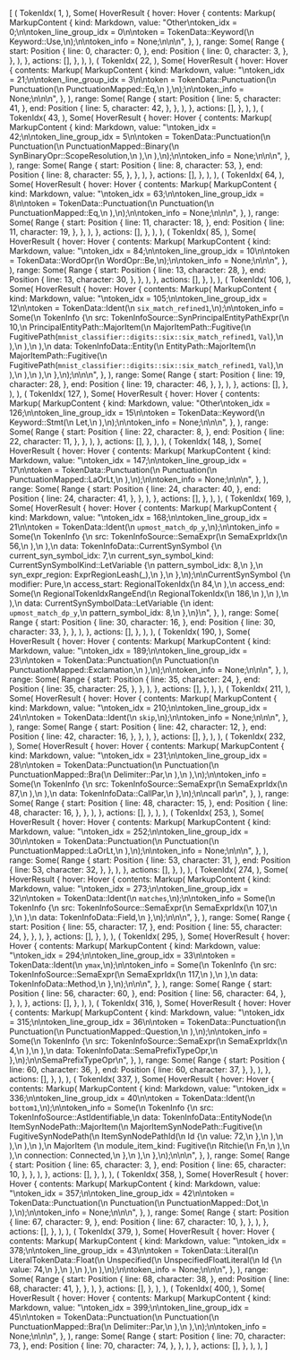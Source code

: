[
    (
        TokenIdx(
            1,
        ),
        Some(
            HoverResult {
                hover: Hover {
                    contents: Markup(
                        MarkupContent {
                            kind: Markdown,
                            value: "Other\ntoken_idx = 0;\n\ntoken_line_group_idx = 0\n\ntoken = TokenData::Keyword(\n    Keyword::Use,\n);\n\ntoken_info = None;\n\n\n",
                        },
                    ),
                    range: Some(
                        Range {
                            start: Position {
                                line: 0,
                                character: 0,
                            },
                            end: Position {
                                line: 0,
                                character: 3,
                            },
                        },
                    ),
                },
                actions: [],
            },
        ),
    ),
    (
        TokenIdx(
            22,
        ),
        Some(
            HoverResult {
                hover: Hover {
                    contents: Markup(
                        MarkupContent {
                            kind: Markdown,
                            value: "\ntoken_idx = 21;\n\ntoken_line_group_idx = 3\n\ntoken = TokenData::Punctuation(\n    Punctuation(\n        PunctuationMapped::Eq,\n    ),\n);\n\ntoken_info = None;\n\n\n",
                        },
                    ),
                    range: Some(
                        Range {
                            start: Position {
                                line: 5,
                                character: 41,
                            },
                            end: Position {
                                line: 5,
                                character: 42,
                            },
                        },
                    ),
                },
                actions: [],
            },
        ),
    ),
    (
        TokenIdx(
            43,
        ),
        Some(
            HoverResult {
                hover: Hover {
                    contents: Markup(
                        MarkupContent {
                            kind: Markdown,
                            value: "\ntoken_idx = 42;\n\ntoken_line_group_idx = 5\n\ntoken = TokenData::Punctuation(\n    Punctuation(\n        PunctuationMapped::Binary(\n            SynBinaryOpr::ScopeResolution,\n        ),\n    ),\n);\n\ntoken_info = None;\n\n\n",
                        },
                    ),
                    range: Some(
                        Range {
                            start: Position {
                                line: 8,
                                character: 53,
                            },
                            end: Position {
                                line: 8,
                                character: 55,
                            },
                        },
                    ),
                },
                actions: [],
            },
        ),
    ),
    (
        TokenIdx(
            64,
        ),
        Some(
            HoverResult {
                hover: Hover {
                    contents: Markup(
                        MarkupContent {
                            kind: Markdown,
                            value: "\ntoken_idx = 63;\n\ntoken_line_group_idx = 8\n\ntoken = TokenData::Punctuation(\n    Punctuation(\n        PunctuationMapped::Eq,\n    ),\n);\n\ntoken_info = None;\n\n\n",
                        },
                    ),
                    range: Some(
                        Range {
                            start: Position {
                                line: 11,
                                character: 18,
                            },
                            end: Position {
                                line: 11,
                                character: 19,
                            },
                        },
                    ),
                },
                actions: [],
            },
        ),
    ),
    (
        TokenIdx(
            85,
        ),
        Some(
            HoverResult {
                hover: Hover {
                    contents: Markup(
                        MarkupContent {
                            kind: Markdown,
                            value: "\ntoken_idx = 84;\n\ntoken_line_group_idx = 10\n\ntoken = TokenData::WordOpr(\n    WordOpr::Be,\n);\n\ntoken_info = None;\n\n\n",
                        },
                    ),
                    range: Some(
                        Range {
                            start: Position {
                                line: 13,
                                character: 28,
                            },
                            end: Position {
                                line: 13,
                                character: 30,
                            },
                        },
                    ),
                },
                actions: [],
            },
        ),
    ),
    (
        TokenIdx(
            106,
        ),
        Some(
            HoverResult {
                hover: Hover {
                    contents: Markup(
                        MarkupContent {
                            kind: Markdown,
                            value: "\ntoken_idx = 105;\n\ntoken_line_group_idx = 12\n\ntoken = TokenData::Ident(\n    `six_match_refined1`,\n);\n\ntoken_info = Some(\n    TokenInfo {\n        src: TokenInfoSource::SynPrincipalEntityPathExpr(\n            10,\n            PrincipalEntityPath::MajorItem(\n                MajorItemPath::Fugitive(\n                    FugitivePath(`mnist_classifier::digits::six::six_match_refined1`, `Val`),\n                ),\n            ),\n        ),\n        data: TokenInfoData::Entity(\n            EntityPath::MajorItem(\n                MajorItemPath::Fugitive(\n                    FugitivePath(`mnist_classifier::digits::six::six_match_refined1`, `Val`),\n                ),\n            ),\n        ),\n    },\n);\n\n\n",
                        },
                    ),
                    range: Some(
                        Range {
                            start: Position {
                                line: 19,
                                character: 28,
                            },
                            end: Position {
                                line: 19,
                                character: 46,
                            },
                        },
                    ),
                },
                actions: [],
            },
        ),
    ),
    (
        TokenIdx(
            127,
        ),
        Some(
            HoverResult {
                hover: Hover {
                    contents: Markup(
                        MarkupContent {
                            kind: Markdown,
                            value: "Other\ntoken_idx = 126;\n\ntoken_line_group_idx = 15\n\ntoken = TokenData::Keyword(\n    Keyword::Stmt(\n        Let,\n    ),\n);\n\ntoken_info = None;\n\n\n",
                        },
                    ),
                    range: Some(
                        Range {
                            start: Position {
                                line: 22,
                                character: 8,
                            },
                            end: Position {
                                line: 22,
                                character: 11,
                            },
                        },
                    ),
                },
                actions: [],
            },
        ),
    ),
    (
        TokenIdx(
            148,
        ),
        Some(
            HoverResult {
                hover: Hover {
                    contents: Markup(
                        MarkupContent {
                            kind: Markdown,
                            value: "\ntoken_idx = 147;\n\ntoken_line_group_idx = 17\n\ntoken = TokenData::Punctuation(\n    Punctuation(\n        PunctuationMapped::LaOrLt,\n    ),\n);\n\ntoken_info = None;\n\n\n",
                        },
                    ),
                    range: Some(
                        Range {
                            start: Position {
                                line: 24,
                                character: 40,
                            },
                            end: Position {
                                line: 24,
                                character: 41,
                            },
                        },
                    ),
                },
                actions: [],
            },
        ),
    ),
    (
        TokenIdx(
            169,
        ),
        Some(
            HoverResult {
                hover: Hover {
                    contents: Markup(
                        MarkupContent {
                            kind: Markdown,
                            value: "\ntoken_idx = 168;\n\ntoken_line_group_idx = 21\n\ntoken = TokenData::Ident(\n    `upmost_match_dp_y`,\n);\n\ntoken_info = Some(\n    TokenInfo {\n        src: TokenInfoSource::SemaExpr(\n            SemaExprIdx(\n                56,\n            ),\n        ),\n        data: TokenInfoData::CurrentSynSymbol {\n            current_syn_symbol_idx: 7,\n            current_syn_symbol_kind: CurrentSynSymbolKind::LetVariable {\n                pattern_symbol_idx: 8,\n            },\n            syn_expr_region: ExprRegionLeash(_),\n        },\n    },\n);\n\nCurrentSynSymbol {\n    modifier: Pure,\n    access_start: RegionalTokenIdx(\n        84,\n    ),\n    access_end: Some(\n        RegionalTokenIdxRangeEnd(\n            RegionalTokenIdx(\n                186,\n            ),\n        ),\n    ),\n    data: CurrentSynSymbolData::LetVariable {\n        ident: `upmost_match_dp_y`,\n        pattern_symbol_idx: 8,\n    },\n}\n",
                        },
                    ),
                    range: Some(
                        Range {
                            start: Position {
                                line: 30,
                                character: 16,
                            },
                            end: Position {
                                line: 30,
                                character: 33,
                            },
                        },
                    ),
                },
                actions: [],
            },
        ),
    ),
    (
        TokenIdx(
            190,
        ),
        Some(
            HoverResult {
                hover: Hover {
                    contents: Markup(
                        MarkupContent {
                            kind: Markdown,
                            value: "\ntoken_idx = 189;\n\ntoken_line_group_idx = 23\n\ntoken = TokenData::Punctuation(\n    Punctuation(\n        PunctuationMapped::Exclamation,\n    ),\n);\n\ntoken_info = None;\n\n\n",
                        },
                    ),
                    range: Some(
                        Range {
                            start: Position {
                                line: 35,
                                character: 24,
                            },
                            end: Position {
                                line: 35,
                                character: 25,
                            },
                        },
                    ),
                },
                actions: [],
            },
        ),
    ),
    (
        TokenIdx(
            211,
        ),
        Some(
            HoverResult {
                hover: Hover {
                    contents: Markup(
                        MarkupContent {
                            kind: Markdown,
                            value: "\ntoken_idx = 210;\n\ntoken_line_group_idx = 24\n\ntoken = TokenData::Ident(\n    `skip`,\n);\n\ntoken_info = None;\n\n\n",
                        },
                    ),
                    range: Some(
                        Range {
                            start: Position {
                                line: 42,
                                character: 12,
                            },
                            end: Position {
                                line: 42,
                                character: 16,
                            },
                        },
                    ),
                },
                actions: [],
            },
        ),
    ),
    (
        TokenIdx(
            232,
        ),
        Some(
            HoverResult {
                hover: Hover {
                    contents: Markup(
                        MarkupContent {
                            kind: Markdown,
                            value: "\ntoken_idx = 231;\n\ntoken_line_group_idx = 28\n\ntoken = TokenData::Punctuation(\n    Punctuation(\n        PunctuationMapped::Bra(\n            Delimiter::Par,\n        ),\n    ),\n);\n\ntoken_info = Some(\n    TokenInfo {\n        src: TokenInfoSource::SemaExpr(\n            SemaExprIdx(\n                87,\n            ),\n        ),\n        data: TokenInfoData::CallPar,\n    },\n);\n\ncall par\n",
                        },
                    ),
                    range: Some(
                        Range {
                            start: Position {
                                line: 48,
                                character: 15,
                            },
                            end: Position {
                                line: 48,
                                character: 16,
                            },
                        },
                    ),
                },
                actions: [],
            },
        ),
    ),
    (
        TokenIdx(
            253,
        ),
        Some(
            HoverResult {
                hover: Hover {
                    contents: Markup(
                        MarkupContent {
                            kind: Markdown,
                            value: "\ntoken_idx = 252;\n\ntoken_line_group_idx = 30\n\ntoken = TokenData::Punctuation(\n    Punctuation(\n        PunctuationMapped::LaOrLt,\n    ),\n);\n\ntoken_info = None;\n\n\n",
                        },
                    ),
                    range: Some(
                        Range {
                            start: Position {
                                line: 53,
                                character: 31,
                            },
                            end: Position {
                                line: 53,
                                character: 32,
                            },
                        },
                    ),
                },
                actions: [],
            },
        ),
    ),
    (
        TokenIdx(
            274,
        ),
        Some(
            HoverResult {
                hover: Hover {
                    contents: Markup(
                        MarkupContent {
                            kind: Markdown,
                            value: "\ntoken_idx = 273;\n\ntoken_line_group_idx = 32\n\ntoken = TokenData::Ident(\n    `matches`,\n);\n\ntoken_info = Some(\n    TokenInfo {\n        src: TokenInfoSource::SemaExpr(\n            SemaExprIdx(\n                107,\n            ),\n        ),\n        data: TokenInfoData::Field,\n    },\n);\n\n\n",
                        },
                    ),
                    range: Some(
                        Range {
                            start: Position {
                                line: 55,
                                character: 17,
                            },
                            end: Position {
                                line: 55,
                                character: 24,
                            },
                        },
                    ),
                },
                actions: [],
            },
        ),
    ),
    (
        TokenIdx(
            295,
        ),
        Some(
            HoverResult {
                hover: Hover {
                    contents: Markup(
                        MarkupContent {
                            kind: Markdown,
                            value: "\ntoken_idx = 294;\n\ntoken_line_group_idx = 33\n\ntoken = TokenData::Ident(\n    `ymax`,\n);\n\ntoken_info = Some(\n    TokenInfo {\n        src: TokenInfoSource::SemaExpr(\n            SemaExprIdx(\n                117,\n            ),\n        ),\n        data: TokenInfoData::Method,\n    },\n);\n\n\n",
                        },
                    ),
                    range: Some(
                        Range {
                            start: Position {
                                line: 56,
                                character: 60,
                            },
                            end: Position {
                                line: 56,
                                character: 64,
                            },
                        },
                    ),
                },
                actions: [],
            },
        ),
    ),
    (
        TokenIdx(
            316,
        ),
        Some(
            HoverResult {
                hover: Hover {
                    contents: Markup(
                        MarkupContent {
                            kind: Markdown,
                            value: "\ntoken_idx = 315;\n\ntoken_line_group_idx = 36\n\ntoken = TokenData::Punctuation(\n    Punctuation(\n        PunctuationMapped::Question,\n    ),\n);\n\ntoken_info = Some(\n    TokenInfo {\n        src: TokenInfoSource::SemaExpr(\n            SemaExprIdx(\n                4,\n            ),\n        ),\n        data: TokenInfoData::SemaPrefixTypeOpr,\n    },\n);\n\nSemaPrefixTypeOpr\n",
                        },
                    ),
                    range: Some(
                        Range {
                            start: Position {
                                line: 60,
                                character: 36,
                            },
                            end: Position {
                                line: 60,
                                character: 37,
                            },
                        },
                    ),
                },
                actions: [],
            },
        ),
    ),
    (
        TokenIdx(
            337,
        ),
        Some(
            HoverResult {
                hover: Hover {
                    contents: Markup(
                        MarkupContent {
                            kind: Markdown,
                            value: "\ntoken_idx = 336;\n\ntoken_line_group_idx = 40\n\ntoken = TokenData::Ident(\n    `bottom1`,\n);\n\ntoken_info = Some(\n    TokenInfo {\n        src: TokenInfoSource::AstIdentifiable,\n        data: TokenInfoData::EntityNode(\n            ItemSynNodePath::MajorItem(\n                MajorItemSynNodePath::Fugitive(\n                    FugitiveSynNodePath(\n                        ItemSynNodePathId(\n                            Id {\n                                value: 72,\n                            },\n                        ),\n                    ),\n                ),\n            ),\n            MajorItem {\n                module_item_kind: Fugitive(\n                    Ritchie(\n                        Fn,\n                    ),\n                ),\n                connection: Connected,\n            },\n        ),\n    },\n);\n\n\n",
                        },
                    ),
                    range: Some(
                        Range {
                            start: Position {
                                line: 65,
                                character: 3,
                            },
                            end: Position {
                                line: 65,
                                character: 10,
                            },
                        },
                    ),
                },
                actions: [],
            },
        ),
    ),
    (
        TokenIdx(
            358,
        ),
        Some(
            HoverResult {
                hover: Hover {
                    contents: Markup(
                        MarkupContent {
                            kind: Markdown,
                            value: "\ntoken_idx = 357;\n\ntoken_line_group_idx = 42\n\ntoken = TokenData::Punctuation(\n    Punctuation(\n        PunctuationMapped::Dot,\n    ),\n);\n\ntoken_info = None;\n\n\n",
                        },
                    ),
                    range: Some(
                        Range {
                            start: Position {
                                line: 67,
                                character: 9,
                            },
                            end: Position {
                                line: 67,
                                character: 10,
                            },
                        },
                    ),
                },
                actions: [],
            },
        ),
    ),
    (
        TokenIdx(
            379,
        ),
        Some(
            HoverResult {
                hover: Hover {
                    contents: Markup(
                        MarkupContent {
                            kind: Markdown,
                            value: "\ntoken_idx = 378;\n\ntoken_line_group_idx = 43\n\ntoken = TokenData::Literal(\n    LiteralTokenData::Float(\n        Unspecified(\n            UnspecifiedFloatLiteral(\n                Id {\n                    value: 74,\n                },\n            ),\n        ),\n    ),\n);\n\ntoken_info = None;\n\n\n",
                        },
                    ),
                    range: Some(
                        Range {
                            start: Position {
                                line: 68,
                                character: 38,
                            },
                            end: Position {
                                line: 68,
                                character: 41,
                            },
                        },
                    ),
                },
                actions: [],
            },
        ),
    ),
    (
        TokenIdx(
            400,
        ),
        Some(
            HoverResult {
                hover: Hover {
                    contents: Markup(
                        MarkupContent {
                            kind: Markdown,
                            value: "\ntoken_idx = 399;\n\ntoken_line_group_idx = 45\n\ntoken = TokenData::Punctuation(\n    Punctuation(\n        PunctuationMapped::Bra(\n            Delimiter::Par,\n        ),\n    ),\n);\n\ntoken_info = None;\n\n\n",
                        },
                    ),
                    range: Some(
                        Range {
                            start: Position {
                                line: 70,
                                character: 73,
                            },
                            end: Position {
                                line: 70,
                                character: 74,
                            },
                        },
                    ),
                },
                actions: [],
            },
        ),
    ),
]